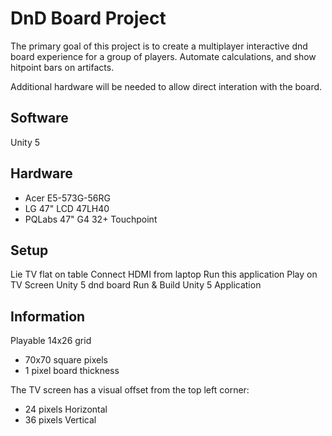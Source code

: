 # DnD Board Project
The primary goal of this project is to create a multiplayer interactive dnd board experience for a group of players. Automate calculations, and show hitpoint bars on artifacts.

Additional hardware will be needed to allow direct interation with the board.

## Software
Unity 5

## Hardware
- Acer E5-573G-56RG
- LG 47" LCD 47LH40
- PQLabs 47" G4 32+ Touchpoint

## Setup
Lie TV flat on table
Connect HDMI from laptop
Run this application
Play on TV Screen
Unity 5 dnd board
Run & Build Unity 5 Application

## Information
Playable 14x26 grid
  - 70x70 square pixels
  - 1 pixel board thickness

The TV screen has a visual offset from the top left corner:
  - 24 pixels Horizontal
  - 36 pixels Vertical
